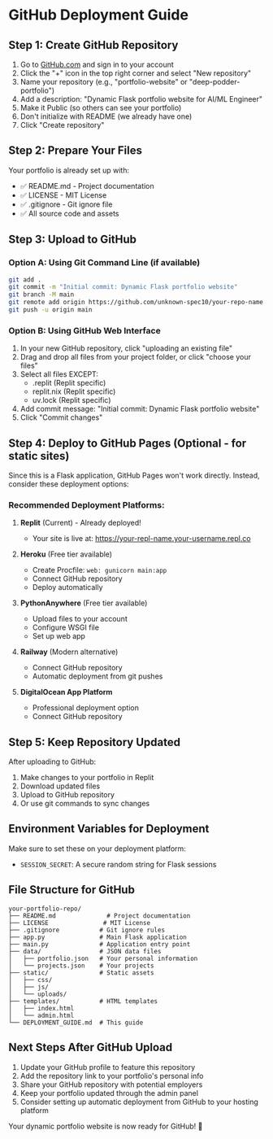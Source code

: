 # GitHub Deployment Guide

## Step 1: Create GitHub Repository

1. Go to [GitHub.com](https://github.com) and sign in to your account
2. Click the "+" icon in the top right corner and select "New repository"
3. Name your repository (e.g., "portfolio-website" or "deep-podder-portfolio")
4. Add a description: "Dynamic Flask portfolio website for AI/ML Engineer"
5. Make it Public (so others can see your portfolio)
6. Don't initialize with README (we already have one)
7. Click "Create repository"

## Step 2: Prepare Your Files

Your portfolio is already set up with:
- ✅ README.md - Project documentation
- ✅ LICENSE - MIT License
- ✅ .gitignore - Git ignore file
- ✅ All source code and assets

## Step 3: Upload to GitHub

### Option A: Using Git Command Line (if available)
```bash
git add .
git commit -m "Initial commit: Dynamic Flask portfolio website"
git branch -M main
git remote add origin https://github.com/unknown-spec10/your-repo-name.git
git push -u origin main
```

### Option B: Using GitHub Web Interface
1. In your new GitHub repository, click "uploading an existing file"
2. Drag and drop all files from your project folder, or click "choose your files"
3. Select all files EXCEPT:
   - .replit (Replit specific)
   - replit.nix (Replit specific) 
   - uv.lock (Replit specific)
4. Add commit message: "Initial commit: Dynamic Flask portfolio website"
5. Click "Commit changes"

## Step 4: Deploy to GitHub Pages (Optional - for static sites)

Since this is a Flask application, GitHub Pages won't work directly. Instead, consider these deployment options:

### Recommended Deployment Platforms:

1. **Replit** (Current) - Already deployed!
   - Your site is live at: https://your-repl-name.your-username.repl.co

2. **Heroku** (Free tier available)
   - Create Procfile: `web: gunicorn main:app`
   - Connect GitHub repository
   - Deploy automatically

3. **PythonAnywhere** (Free tier available)
   - Upload files to your account
   - Configure WSGI file
   - Set up web app

4. **Railway** (Modern alternative)
   - Connect GitHub repository
   - Automatic deployment from git pushes

5. **DigitalOcean App Platform**
   - Professional deployment option
   - Connect GitHub repository

## Step 5: Keep Repository Updated

After uploading to GitHub:

1. Make changes to your portfolio in Replit
2. Download updated files
3. Upload to GitHub repository
4. Or use git commands to sync changes

## Environment Variables for Deployment

Make sure to set these on your deployment platform:
- `SESSION_SECRET`: A secure random string for Flask sessions

## File Structure for GitHub

```
your-portfolio-repo/
├── README.md              # Project documentation
├── LICENSE               # MIT License
├── .gitignore           # Git ignore rules
├── app.py               # Main Flask application
├── main.py              # Application entry point
├── data/                # JSON data files
│   ├── portfolio.json   # Your personal information
│   └── projects.json    # Your projects
├── static/              # Static assets
│   ├── css/
│   ├── js/
│   └── uploads/
├── templates/           # HTML templates
│   ├── index.html
│   └── admin.html
└── DEPLOYMENT_GUIDE.md  # This guide
```

## Next Steps After GitHub Upload

1. Update your GitHub profile to feature this repository
2. Add the repository link to your portfolio's personal info
3. Share your GitHub repository with potential employers
4. Keep your portfolio updated through the admin panel
5. Consider setting up automatic deployment from GitHub to your hosting platform

Your dynamic portfolio website is now ready for GitHub! 🚀
